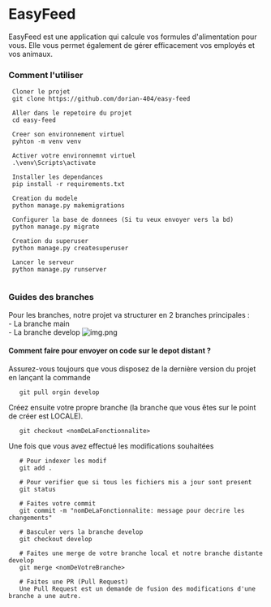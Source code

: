 # EasyFeed

EasyFeed est une application qui calcule vos formules d'alimentation pour vous. Elle vous permet également de gérer efficacement vos employés et vos animaux.

### Comment l'utiliser 



```commandline
 Cloner le projet 
 git clone https://github.com/dorian-404/easy-feed
 
 Aller dans le repetoire du projet 
 cd easy-feed
 
 Creer son environnement virtuel 
 pyhton -m venv venv 
 
 Activer votre environnemnt virtuel 
 .\venv\Scripts\activate
 
 Installer les dependances
 pip install -r requirements.txt
  
 Creation du modele  
 python manage.py makemigrations
  
 Configurer la base de donnees (Si tu veux envoyer vers la bd)
 python manage.py migrate
 
 Creation du superuser
 python manage.py createsuperuser
 
 Lancer le serveur 
 python manage.py runserver


```

### Guides des branches

Pour les branches, notre projet va structurer en 2 branches principales :   
    - La branche main   
    - La branche develop
    ![img.png](img.png)


#### Comment faire pour envoyer on code sur le depot distant ?
Assurez-vous toujours que vous disposez de la dernière version du projet en lançant la commande 
```commandline
   git pull orgin develop
```
Créez ensuite votre propre branche (la branche que vous êtes sur le point de créer est LOCALE).
```commandline
   git checkout <nomDeLaFonctionnalite>
```
Une fois que vous avez effectué les modifications souhaitées 
```commandline
   # Pour indexer les modif
   git add . 
   
   # Pour verifier que si tous les fichiers mis a jour sont present 
   git status 
   
   # Faites votre commit
   git commit -m "nomDeLaFonctionnalite: message pour decrire les changements"
   
   # Basculer vers la branche develop 
   git checkout develop 
   
   # Faites une merge de votre branche local et notre branche distante develop
   git merge <nomDeVotreBranche>
   
   # Faites une PR (Pull Request)
   Une Pull Request est un demande de fusion des modifications d'une branche a une autre.
```